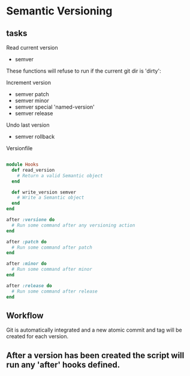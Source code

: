 Semantic Versioning
==================

tasks
-----

Read current version
* semver

These functions will refuse to run if the current git dir is 'dirty':

Increment version
* semver patch
* semver minor
* semver special 'named-version'
* semver release

Undo last version
* semver rollback

Versionfile

```Ruby

module Hooks
  def read_version
    # Return a valid Semantic object
  end

  def write_version semver
    # Write a Semantic object
  end
end

after :versione do
  # Run some command after any versioning action
end

after :patch do
  # Run some command after patch
end

after :minor do
  # Run some command after minor
end

after :release do
  # Run some command after release
end

```

Workflow
--------
Git is automatically integrated and a new atomic commit and tag will be created for each version.

After a version has been created the script will run any 'after' hooks defined.
--
